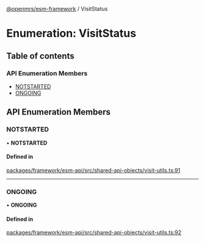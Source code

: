 [@openmrs/esm-framework](../API.md) / VisitStatus

# Enumeration: VisitStatus

## Table of contents

### API Enumeration Members

- [NOTSTARTED](VisitStatus.md#notstarted)
- [ONGOING](VisitStatus.md#ongoing)

## API Enumeration Members

### NOTSTARTED

• **NOTSTARTED**

#### Defined in

[packages/framework/esm-api/src/shared-api-objects/visit-utils.ts:91](https://github.com/openmrs/openmrs-esm-core/blob/main/packages/framework/esm-api/src/shared-api-objects/visit-utils.ts#L91)

___

### ONGOING

• **ONGOING**

#### Defined in

[packages/framework/esm-api/src/shared-api-objects/visit-utils.ts:92](https://github.com/openmrs/openmrs-esm-core/blob/main/packages/framework/esm-api/src/shared-api-objects/visit-utils.ts#L92)
